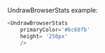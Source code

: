 UndrawBrowserStats example:
```js 
<UndrawBrowserStats
    primaryColor='#6c68fb'
    height= '250px'
    />
```